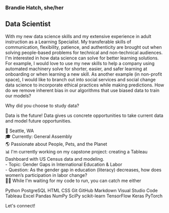 ### Brandie Hatch, she/her
## Data Scientist

With my new data science skills and my extensive experience in adult instruction as a Learning Specialist. My transferable skills of communication, flexibility, patience, and authenticity are brought out when solving people-based problems for technical and non-technical audiences. I'm interested in how data science can solve for better learning solutions. For example, I would love to use my new skills to help a company using automated machinery solve for shorter, easier, and safer learning at onboarding or when learning a new skill. As another example (in non-profit space), I would like to branch out into social services and social change data science to incorporate ethical practices while making predictions. How do we remove inherent bias in our algorithms that use biased data to train our models?

Why did you choose to study data?

Data is the future! Data gives us concrete opportunities to take current data and model future opportunities.


📍  Seattle, WA<br>
🎓  Currently: General Assembly <br>
🌎  Passionate about People, Pets, and the Planet<br>
📊  I'm currently working on my capstone project: creating a Tableau Dashboard with US Census data and modeling. <br> - Topic: Gender Gaps in International Education & Labor <br> <tab> - Question: As the gender gap in education (literacy) decreases, how does women’s participation in labor change?</tab>
<br>
🤘🏼  While I'm waiting for my code to run, you can catch me either<br>

Python  PostgreSQL  HTML  CSS  Git  GitHub  Markdown  Visual Studio Code  Tableau  Excel  Pandas  NumPy  SciPy  scikit-learn  TensorFlow  Keras  PyTorch 


Let's connect!


<!--
**brandiehatch/brandiehatch** is a ✨ _special_ ✨ repository because its `README.md` (this file) appears on your GitHub profile.

Here are some ideas to get you started:

- 🔭 I’m currently working on ...
- 🌱 I’m currently learning ...
- 👯 I’m looking to collaborate on ...
- 🤔 I’m looking for help with ...
- 💬 Ask me about ...
- 📫 How to reach me: ...
- 😄 Pronouns: ...
- ⚡ Fun fact: ...
-->
